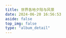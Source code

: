 ```yaml
---
title: 世界各地夕阳与风景
date: 2024-06-20 16:56:53
aside: false
top_img: false
type: "album_detail"
---
```

